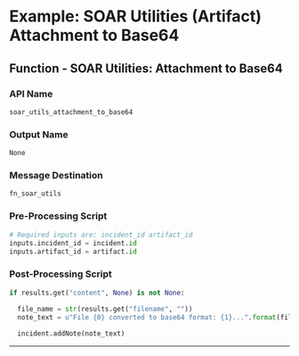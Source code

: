 <!--
    DO NOT MANUALLY EDIT THIS FILE
    THIS FILE IS AUTOMATICALLY GENERATED WITH resilient-sdk codegen
    Generated with resilient-sdk v51.0.2.2.1096
-->

# Example: SOAR Utilities (Artifact) Attachment to Base64

## Function - SOAR Utilities: Attachment to Base64

### API Name
`soar_utils_attachment_to_base64`

### Output Name
`None`

### Message Destination
`fn_soar_utils`

### Pre-Processing Script
```python
# Required inputs are: incident_id artifact_id
inputs.incident_id = incident.id
inputs.artifact_id = artifact.id
```

### Post-Processing Script
```python
if results.get("content", None) is not None:
  
  file_name = str(results.get("filename", ""))
  note_text = u"File {0} converted to base64 format: {1}...".format(file_name, results.get("content", "")[1:20] )

  incident.addNote(note_text)
```

---

